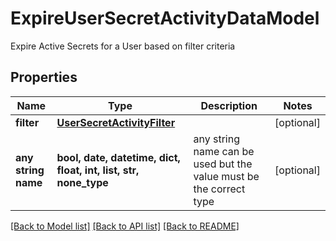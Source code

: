 # ExpireUserSecretActivityDataModel

Expire Active Secrets for a User based on filter criteria

## Properties
Name | Type | Description | Notes
------------ | ------------- | ------------- | -------------
**filter** | [**UserSecretActivityFilter**](UserSecretActivityFilter.md) |  | [optional] 
**any string name** | **bool, date, datetime, dict, float, int, list, str, none_type** | any string name can be used but the value must be the correct type | [optional]

[[Back to Model list]](../README.md#documentation-for-models) [[Back to API list]](../README.md#documentation-for-api-endpoints) [[Back to README]](../README.md)


